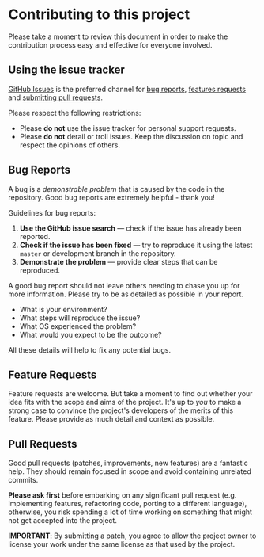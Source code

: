 # Contributing to this project

Please take a moment to review this document in order to make the contribution process easy and effective for everyone involved.

## Using the issue tracker

[GitHub Issues](https://github.com/demartini/SiriusTracker/issues) is the preferred channel for [bug reports](#bug-reports), [features requests](#feature-requests) and [submitting pull requests](#pull-requests).

Please respect the following restrictions:

- Please **do not** use the issue tracker for personal support requests.
- Please **do not** derail or troll issues. Keep the discussion on topic and respect the opinions of others.

## Bug Reports

A bug is a _demonstrable problem_ that is caused by the code in the repository. Good bug reports are extremely helpful - thank you!

Guidelines for bug reports:

1. **Use the GitHub issue search** &mdash; check if the issue has already been reported.
2. **Check if the issue has been fixed** &mdash; try to reproduce it using the latest `master` or development branch in the repository.
3. **Demonstrate the problem** &mdash; provide clear steps that can be reproduced.

A good bug report should not leave others needing to chase you up for more information. Please try to be as detailed as possible in your report.

- What is your environment?
- What steps will reproduce the issue?
- What OS experienced the problem?
- What would you expect to be the outcome?

All these details will help to fix any potential bugs.

## Feature Requests

Feature requests are welcome. But take a moment to find out whether your idea fits with the scope and aims of the project. It's up to _you_ to make a strong case to convince the project's developers of the merits of this feature. Please provide as much detail and context as possible.

## Pull Requests

Good pull requests (patches, improvements, new features) are a fantastic help. They should remain focused in scope and avoid containing unrelated commits.

**Please ask first** before embarking on any significant pull request (e.g. implementing features, refactoring code, porting to a different language), otherwise, you risk spending a lot of time working on something that might not get accepted into the project.

**IMPORTANT**: By submitting a patch, you agree to allow the project owner to license your work under the same license as that used by the project.
